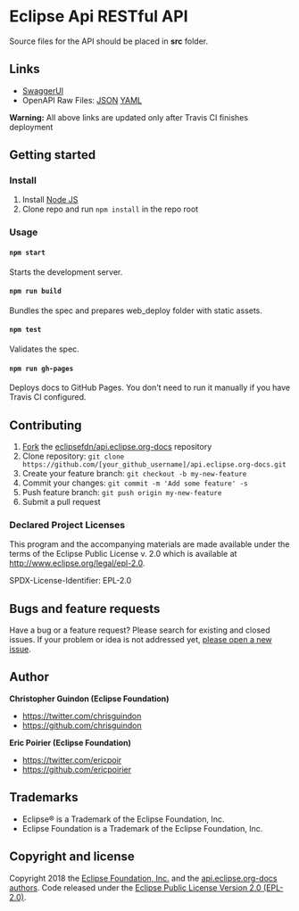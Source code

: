 # Eclipse Api RESTful API
Source files for the API should be placed in __src__ folder.

## Links

- [SwaggerUI](https://eclipsefdn.github.io/api.eclipse.org-docs/swagger-ui/)
- OpenAPI Raw Files: [JSON](https://eclipsefdn.github.io/api.eclipse.org-docs/openapi.json) [YAML](https://eclipsefdn.github.io/api.eclipse.org-docs/openapi.yaml)

**Warning:** All above links are updated only after Travis CI finishes deployment

## Getting started
### Install

1. Install [Node JS](https://nodejs.org/)
2. Clone repo and run `npm install` in the repo root

### Usage

#### `npm start`
Starts the development server.

#### `npm run build`
Bundles the spec and prepares web_deploy folder with static assets.

#### `npm test`
Validates the spec.

#### `npm run gh-pages`
Deploys docs to GitHub Pages. You don't need to run it manually if you have Travis CI configured.

## Contributing

1. [Fork](https://help.github.com/articles/fork-a-repo/) the [eclipsefdn/api.eclipse.org-docs](https://github.com/eclipsefdn/api.eclipse.org-docs) repository
2. Clone repository: `git clone https://github.com/[your_github_username]/api.eclipse.org-docs.git`
3. Create your feature branch: `git checkout -b my-new-feature`
4. Commit your changes: `git commit -m 'Add some feature' -s`
5. Push feature branch: `git push origin my-new-feature`
6. Submit a pull request

### Declared Project Licenses

This program and the accompanying materials are made available under the terms
of the Eclipse Public License v. 2.0 which is available at
http://www.eclipse.org/legal/epl-2.0.

SPDX-License-Identifier: EPL-2.0

## Bugs and feature requests

Have a bug or a feature request? Please search for existing and closed issues. If your problem or idea is not addressed yet, [please open a new issue](https://github.com/eclipsefdn/api.eclipse.org-docs/issues/new).

## Author

**Christopher Guindon (Eclipse Foundation)**

- <https://twitter.com/chrisguindon>
- <https://github.com/chrisguindon>

**Eric Poirier (Eclipse Foundation)**

- <https://twitter.com/ericpoir>
- <https://github.com/ericpoirier>

## Trademarks

* Eclipse® is a Trademark of the Eclipse Foundation, Inc.
* Eclipse Foundation is a Trademark of the Eclipse Foundation, Inc.

## Copyright and license

Copyright 2018 the [Eclipse Foundation, Inc.](https://www.eclipse.org) and the [api.eclipse.org-docs authors](https://github.com/eclipsefdn/api.eclipse.org-docs/graphs/contributors). Code released under the [Eclipse Public License Version 2.0 (EPL-2.0)](https://github.com/eclipsefdn/api.eclipse.org-docs/LICENSE).